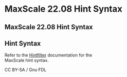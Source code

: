 # MaxScale 22.08 Hint Syntax

## MaxScale 22.08 Hint Syntax

## Hint Syntax

Refer to the [Hintfilter](../mariadb-maxscale-2208--filters/mariadb-maxscale-2208-hintfilter.md) documentation for the\
MaxScale hint syntax.

CC BY-SA / Gnu FDL
